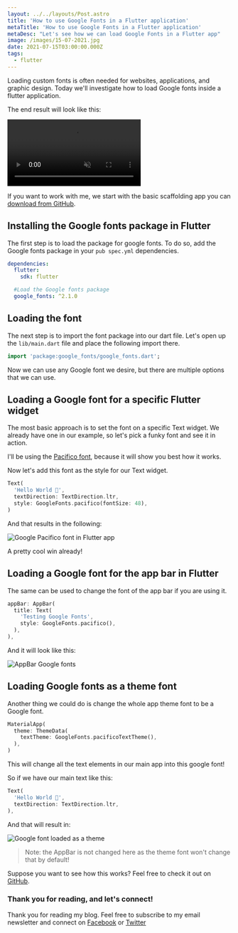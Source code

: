 ```yaml
---
layout: ../../layouts/Post.astro
title: 'How to use Google Fonts in a Flutter application'
metaTitle: 'How to use Google Fonts in a Flutter application'
metaDesc: "Let's see how we can load Google Fonts in a Flutter app"
image: /images/15-07-2021.jpg
date: 2021-07-15T03:00:00.000Z
tags:
  - flutter
---
```


Loading custom fonts is often needed for websites, applications, and graphic design.
Today we'll investigate how to load Google fonts inside a flutter application.

The end result will look like this:

<video autoplay loop muted playsinline>
  <source src="https://res.cloudinary.com/daily-dev-tips/video/upload/q_auto/fonts_rho3dy.webm" type="video/webm" />
  <source src="https://res.cloudinary.com/daily-dev-tips/video/upload/q_auto/fonts_u7eg1u.mp4" type="video/mp4" />
</video>

If you want to work with me, we start with the basic scaffolding app you can [download from GitHub](https://github.com/rebelchris/flutter/tree/hello-world).

## Installing the Google fonts package in Flutter

The first step is to load the package for google fonts.
To do so, add the Google fonts package in your `pub spec.yml` dependencies.

```yaml
dependencies:
  flutter:
    sdk: flutter

  #Load the Google fonts package
  google_fonts: ^2.1.0
```

## Loading the font

The next step is to import the font package into our dart file. Let's open up the `lib/main.dart` file and place the following import there.

```dart
import 'package:google_fonts/google_fonts.dart';
```

Now we can use any Google font we desire, but there are multiple options that we can use.

## Loading a Google font for a specific Flutter widget

The most basic approach is to set the font on a specific Text widget. We already have one in our example, so let's pick a funky font and see it in action.

I'll be using the [Pacifico font](https://fonts.google.com/specimen/Pacifico?query=pacifi), because it will show you best how it works.

Now let's add this font as the style for our Text widget.

```dart
Text(
  'Hello World 👋',
  textDirection: TextDirection.ltr,
  style: GoogleFonts.pacifico(fontSize: 48),
)
```

And that results in the following:

![Google Pacifico font in Flutter app](https://cdn.hashnode.com/res/hashnode/image/upload/v1625809212636/1cXeaTq2f.png)

A pretty cool win already!

## Loading a Google font for the app bar in Flutter

The same can be used to change the font of the app bar if you are using it.

```dart
appBar: AppBar(
  title: Text(
    'Testing Google Fonts',
    style: GoogleFonts.pacifico(),
  ),
),
```

And it will look like this:

![AppBar Google fonts](https://cdn.hashnode.com/res/hashnode/image/upload/v1625810148151/Z7yCeFPVR.png)

## Loading Google fonts as a theme font

Another thing we could do is change the whole app theme font to be a Google font.

```dart
MaterialApp(
  theme: ThemeData(
    textTheme: GoogleFonts.pacificoTextTheme(),
  ),
)
```

This will change all the text elements in our main app into this google font!

So if we have our main text like this:

```dart
Text(
  'Hello World 👋',
  textDirection: TextDirection.ltr,
),
```

And that will result in:

![Google font loaded as a theme](https://cdn.hashnode.com/res/hashnode/image/upload/v1625810422716/_aXAC3ddo.png)

> Note: the AppBar is not changed here as the theme font won't change that by default!

Suppose you want to see how this works?
Feel free to check it out on [GitHub](https://github.com/rebelchris/flutter/tree/google-fonts).

### Thank you for reading, and let's connect!

Thank you for reading my blog. Feel free to subscribe to my email newsletter and connect on [Facebook](https://www.facebook.com/DailyDevTipsBlog) or [Twitter](https://twitter.com/DailyDevTips1)
